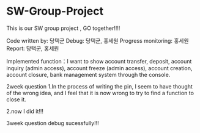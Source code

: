 # SW-Group-Project
This is our SW group project , GO together!!!!

Code written by: 당택군
Debug: 당택군, 홍세원
Progress monitoring: 홍세원
Report: 당택군, 홍세원

Implemented function：I want to show account transfer, deposit, account inquiry (admin access), account freeze (admin access), account creation, account closure, bank management system through the console.

2week question
1.In the process of writing the pin, I seem to have thought of the wrong idea, and I feel that it is now wrong to try to find a function to close it.

2.now I did it!!!


3week question
debug sucessfully!!!
